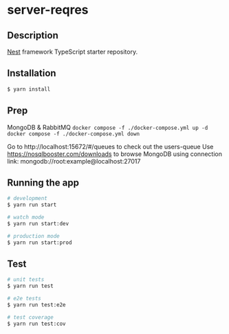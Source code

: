 # server-reqres

## Description

[Nest](https://github.com/nestjs/nest) framework TypeScript starter repository.

## Installation

```bash
$ yarn install
```

## Prep

MongoDB & RabbitMQ
`docker compose -f ./docker-compose.yml up -d`
`docker compose -f ./docker-compose.yml down`

Go to http://localhost:15672/#/queues to check out the users-queue
Use https://nosqlbooster.com/downloads to browse MongoDB using connection link: mongodb://root:example@localhost:27017

## Running the app

```bash
# development
$ yarn run start

# watch mode
$ yarn run start:dev

# production mode
$ yarn run start:prod
```

## Test

```bash
# unit tests
$ yarn run test

# e2e tests
$ yarn run test:e2e

# test coverage
$ yarn run test:cov
```

